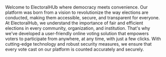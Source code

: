 Welcome to ElectoralHUb where democracy meets convenience. Our platform was born from a vision to revolutionize the way elections are conducted, making them accessible, secure, and transparent for everyone.
At ElectoralHub, we understand the importance of fair and efficient elections in every community, organization, and institution. That's why we've developed a user-friendly online voting solution that empowers voters to participate from anywhere, at any time, with just a few clicks.
With cutting-edge technology and robust security measures, we ensure that every vote cast on our platform is counted accurately and securely.
